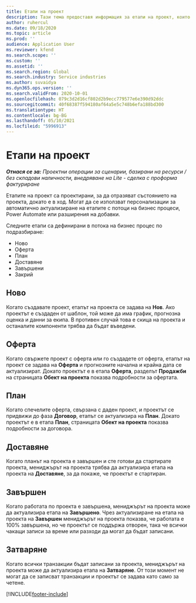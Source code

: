 ```yaml
---
title: Етапи на проект
description: Тази тема предоставя информация за етапи на проект, които са налични в Microsoft Dynamics Project Operations.
author: ruhercul
ms.date: 09/18/2020
ms.topic: article
ms.prod: ''
audience: Application User
ms.reviewer: kfend
ms.search.scope: ''
ms.custom: ''
ms.assetid: ''
ms.search.region: Global
ms.search.industry: Service industries
ms.author: suvaidya
ms.dyn365.ops.version: ''
ms.search.validFrom: 2020-10-01
ms.openlocfilehash: 079c3d2d16cf802d2b9ecc779577e6e390d92ddc
ms.sourcegitcommit: 40f68387f594180af64a5e5c748b6efa188bd300
ms.translationtype: HT
ms.contentlocale: bg-BG
ms.lasthandoff: 05/10/2021
ms.locfileid: "5996913"
---
```

# <a name="project-stages"></a>Етапи на проект

_**Отнася се за:** Проектни операции за сценарии, базирани на ресурси / без складови наличности, внедряване на Lite - сделка с проформа фактуриране_

Етапите на проект са проектирани, за да отразяват състоянието на проекта, докато е в ход. Могат да се използват персонализации за автоматично актуализиране на етапите с потоци на бизнес процеси, Power Automate или разширения на добавки.

Следните етапи са дефинирани в потока на бизнес процес по подразбиране:

- Ново
- Оферта
- План
- Доставяне
- Завършени
- Закрий 

## <a name="new"></a>Ново

Когато създавате проект, етапът на проекта се задава на **Нов**. Ако проектът е създаден от шаблон, той може да има график, прогнозна оценка и данни за екипа. В противен случай това е скица на проекта и останалите компоненти трябва да бъдат въведени.

## <a name="quote"></a>Оферта

Когато свържете проект с оферта или го създадете от оферта, етапът на проект се задава на **Оферта** и прогнозните начална и крайна дата се актуализират. Докато проектът е в етапа **Оферта**, разделът **Продажби** на страницата **Обект на проекта** показва подробности за офертата.

## <a name="plan"></a>План

Когато спечелите оферта, свързана с даден проект, и проектът се придвижи до фаза **Договор**, етапът се актуализира на **План**. Докато проектът е в етапа **План**, страницата **Обект на проекта** показва подробности за договора.

## <a name="deliver"></a>Доставяне

Когато планът на проекта е завършен и сте готови да стартирате проекта, мениджърът на проекта трябва да актуализира етапа на проекта на **Доставяне**, за да покаже, че проектът е стартиран.

## <a name="complete"></a>Завършен 

Когато работата по проекта е завършена, мениджърът на проекта може да актуализира етапа на **Завършено**. Чрез актуализиране на етапа на проекта на **Завършен** мениджърът на проекта показва, че работата е 100% завършена, но че проектът се поддържа отворен, така че всички чакащи записи за време или разходи да могат да бъдат записани.

## <a name="close"></a>Затваряне

Когато всички транзакции бъдат записани за проекта, мениджърът на проекта може да актуализира етапа на **Затваряне**. От този момент не могат да се записват транзакции и проектът се задава като само за четене.



[!INCLUDE[footer-include](../includes/footer-banner.md)]